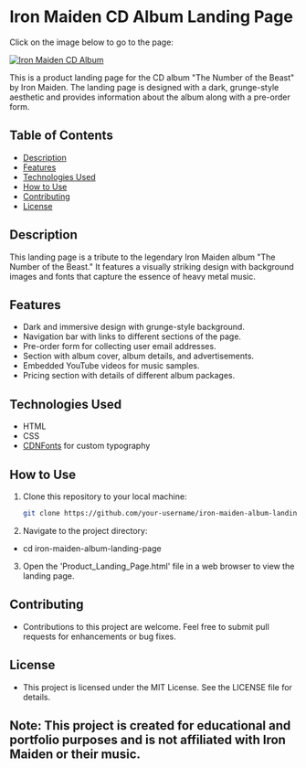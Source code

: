 # Iron Maiden CD Album Landing Page

Click on the image below to go to the page:

[![Iron Maiden CD Album](https://github.com/KhangMBui/Product_Landing_Page_TNOTB/assets/114207962/1337e797-57ab-4438-bced-d15ad27b5546)](https://khangmbui.github.io/Product_Landing_Page_TNOTB/)

This is a product landing page for the CD album "The Number of the Beast" by Iron Maiden. The landing page is designed with a dark, grunge-style aesthetic and provides information about the album along with a pre-order form.

## Table of Contents

- [Description](#description)
- [Features](#features)
- [Technologies Used](#technologies-used)
- [How to Use](#how-to-use)
- [Contributing](#contributing)
- [License](#license)

## Description

This landing page is a tribute to the legendary Iron Maiden album "The Number of the Beast." It features a visually striking design with background images and fonts that capture the essence of heavy metal music.

## Features

- Dark and immersive design with grunge-style background.
- Navigation bar with links to different sections of the page.
- Pre-order form for collecting user email addresses.
- Section with album cover, album details, and advertisements.
- Embedded YouTube videos for music samples.
- Pricing section with details of different album packages.

## Technologies Used

- HTML
- CSS
- [CDNFonts](https://fonts.cdnfonts.com/css/iron-maiden) for custom typography

## How to Use

1. Clone this repository to your local machine:

   ```bash
   git clone https://github.com/your-username/iron-maiden-album-landing-page.git
2. Navigate to the project directory:
- cd iron-maiden-album-landing-page 
3. Open the 'Product_Landing_Page.html' file in a web browser to view the landing page.

## Contributing
- Contributions to this project are welcome. Feel free to submit pull requests for enhancements or bug fixes.

## License
- This project is licensed under the MIT License. See the LICENSE file for details.

## Note: This project is created for educational and portfolio purposes and is not affiliated with Iron Maiden or their music.

